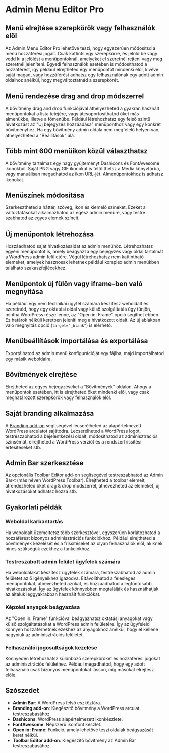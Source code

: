 # Admin Menu Editor Pro

## Menü elrejtése szerepkörök vagy felhasználók elől

Az Admin Menu Editor Pro lehetővé teszi, hogy egyszerűen módosítsd a menü hozzáférési jogait. Csak kattints egy szerepkörre, és jelöld be vagy vedd ki a jelölést a menüpontoknál, amelyeket el szeretnél rejteni vagy meg szeretnél jeleníteni. Egyedi felhasználók esetében is módosíthatod a hozzáférést, így például elrejtheted egy menüpontot mindenki elől, kivéve saját magad, vagy hozzáférést adhatsz egy felhasználónak egy adott admin oldalhoz anélkül, hogy megváltoztatnád a szerepkörét.

## Menü rendezése drag and drop módszerrel

A bővítmény drag and drop funkciójával áthelyezheted a gyakran használt menüpontokat a lista tetejére, vagy átcsoportosíthatod őket más almenükbe, illetve a főmenübe. Például létrehozhatsz egy felső szintű hivatkozást az "Új bejegyzés hozzáadása" menüponthoz vagy egy konkrét bővítményhez. Ha egy bővítmény admin oldala nem megfelelő helyen van, áthelyezheted a "Beállítások" alá.

## Több mint 600 menüikon közül választhatsz

A bővítmény tartalmaz egy nagy gyűjteményt Dashicons és FontAwesome ikonokból. Saját PNG vagy GIF ikonokat is feltölthetsz a Média könyvtárba, vagy manuálisan megadhatod az ikon URL-jét. Almenüpontokhoz is adhatsz ikonokat.

## Menüszínek módosítása

Szerkesztheted a háttér, szöveg, ikon és kiemelő színeket. Ezeket a változtatásokat alkalmazhatod az egész admin menüre, vagy testre szabhatod az egyes elemek színeit.

## Új menüpontok létrehozása

Hozzáadhatod saját hivatkozásaidat az admin menühöz. Létrehozhatsz egyéni menüpontot is, amely beágyazza egy bejegyzés vagy oldal tartalmát a WordPress admin felületére. Végül létrehozhatsz nem kattintható elemeket, amelyek hasznosak lehetnek például komplex admin menükben található szakaszfejlécekhez.

## Menüpontok új fülön vagy iframe-ben való megnyitása

Ha például egy nem technikai ügyfél számára készítesz weboldalt és szeretnéd, hogy egy oktatási oldal vagy külső szolgáltatás úgy tűnjön, mintha WordPress része lenne, az "Open in: Frame" opció segíthet ebben. Ez határok nélküli keretben jeleníti meg a hivatkozott oldalt. Az új ablakban való megnyitás opció (`target="_blank"`) is elérhető.

## Menübeállítások importálása és exportálása

Exportálhatod az admin menü konfigurációját egy fájlba, majd importálhatod egy másik weboldalra.

## Bővítmények elrejtése

Elrejtheted az egyes bejegyzéseket a "Bővítmények" oldalon. Ahogy a menüpontok esetében, itt is elrejtheted őket mindenki elől, vagy csak meghatározott szerepkörök vagy felhasználók elől.

## Saját branding alkalmazása

A [Branding add-on](https://example.com) segítségével lecserélheted az alapértelmezett WordPress arculatot sajátodra. Lecserélheted a WordPress logót, testreszabhatod a bejelentkezési oldalt, módosíthatod az adminisztrációs színsémát, elrejtheted a WordPress verziót és a rendszerfrissítési értesítéseket stb.

## Admin Bar szerkesztése

Az opcionális [Toolbar Editor add-on](https://example.com) segítségével testreszabhatod az Admin Bar-t (más néven WordPress Toolbar). Elrejtheted a toolbar elemeit, átrendezheted őket drag & drop módszerrel, átnevezheted az elemeket, új hivatkozásokat adhatsz hozzá stb.

## Gyakorlati példák

### Weboldal karbantartás

Ha weboldalt üzemeltetsz több szerkesztővel, egyszerűen korlátozhatod a hozzáférést bizonyos adminisztrációs funkciókhoz. Például elrejtheted a bővítmények kezelését és a frissítéseket az olyan felhasználók elől, akiknek nincs szükségük ezekhez a funkciókhoz.

### Testreszabott admin felület ügyfelek számára

Ha weboldalakat készítesz ügyfelek számára, testreszabhatod az admin felületet az ő igényeikhez igazodva. Eltávolíthatod a felesleges menüpontokat, átnevezheted azokat, és hozzáadhatod a legfontosabb hivatkozásokat. Így az ügyfelek könnyebben megtalálják és használhatják az általuk leggyakrabban használt funkciókat.

### Képzési anyagok beágyazása

Az "Open in: Frame" funkcióval beágyazhatsz oktatási anyagokat vagy külső szolgáltatásokat a WordPress admin felületére. Így az ügyfeleid könnyen hozzáférhetnek ezekhez az anyagokhoz anélkül, hogy el kellene hagyniuk az adminisztrációs felületet.

### Felhasználói jogosultságok kezelése

Könnyedén létrehozhatsz különböző szerepköröket és hozzáférési jogokat az adminisztrációs felülethez. Például megadhatod, hogy egy adott felhasználó csak bizonyos menüpontokat lásson, míg másokat elrejtesz előle.

## Szószedet

- **Admin Bar**: A WordPress felső eszköztára.
- **Branding add-on**: Kiegészítő bővítmény a WordPress arculat testreszabásához.
- **Dashicons**: WordPress alapértelmezett ikonkészlete.
- **FontAwesome**: Népszerű ikonfont készlet.
- **Open in: Frame**: Funkció, amely lehetővé teszi oldalak beágyazását keret nélkül.
- **Toolbar Editor add-on**: Kiegészítő bővítmény az Admin Bar testreszabásához.